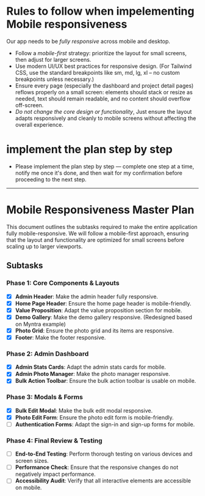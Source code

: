 # Rules to follow when impelementing Mobile responsiveness
Our app needs to be *fully responsive* across mobile and desktop.

- Follow a *mobile-first* strategy: prioritize the layout for small screens, then adjust for larger screens.
- Use modern UI/UX best practices for responsive design. (For Tailwind CSS, use the standard breakpoints like sm, md, lg, xl – no custom breakpoints unless necessary.)
- Ensure every page (especially the dashboard and project detail pages) reflows properly on a small screen: elements should stack or resize as needed, text should remain readable, and no content should overflow off-screen.
- *Do not change the core design or functionality*, Just ensure the layout adapts responsively and cleanly to mobile screens without affecting the overall experience.

# implement the plan step by step 
- Please implement the plan step by step — complete one step at a time, notify me once it's done, and then wait for my confirmation before proceeding to the next step.

------------------------------------------
# Mobile Responsiveness Master Plan

This document outlines the subtasks required to make the entire application fully mobile-responsive. We will follow a mobile-first approach, ensuring that the layout and functionality are optimized for small screens before scaling up to larger viewports.

## Subtasks

### Phase 1: Core Components & Layouts

- [x] **Admin Header**: Make the admin header fully responsive.
- [x] **Home Page Header**: Ensure the home page header is mobile-friendly.
- [x] **Value Proposition**: Adapt the value proposition section for mobile.
- [x] **Demo Gallery**: Make the demo gallery responsive. (Redesigned based on Myntra example)
- [x] **Photo Grid**: Ensure the photo grid and its items are responsive.
- [x] **Footer**: Make the footer responsive.

### Phase 2: Admin Dashboard

- [x] **Admin Stats Cards**: Adapt the admin stats cards for mobile.
- [x] **Admin Photo Manager**: Make the photo manager responsive.
- [x] **Bulk Action Toolbar**: Ensure the bulk action toolbar is usable on mobile.

### Phase 3: Modals & Forms

- [x] **Bulk Edit Modal**: Make the bulk edit modal responsive.
- [x] **Photo Edit Form**: Ensure the photo edit form is mobile-friendly.
- [ ] **Authentication Forms**: Adapt the sign-in and sign-up forms for mobile.

### Phase 4: Final Review & Testing

- [ ] **End-to-End Testing**: Perform thorough testing on various devices and screen sizes.
- [ ] **Performance Check**: Ensure that the responsive changes do not negatively impact performance.
- [ ] **Accessibility Audit**: Verify that all interactive elements are accessible on mobile.
